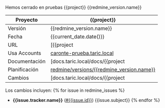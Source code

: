 Hemos cerrado en pruebas {{project}} {{redmine_version.name}}

| Proyecto      |  {{project}} |
|-------------- | ----------------|
| Versión       | {{redmine_version.name}}  |
| Fecha         | {{current_date.date()}} |
| URL           | [{{project|lower}}-prueba.taric.local](http://{{project|lower}}-prueba.taric.local) |
| Usa Accounts  | [caronte-prueba.taric.local](http://caronte-prueba.taric.local)  |
| Documentación | [docs.taric.local/docs/{{project|lower}}/{{redmine_version.name}}](http://docs.taric.local/docs/{{project|lower}}/{{redmine_version.name}}) |
| Planificación | [redmine/versions/{{redmine_version.name}}]({{redmine_version.url}}) |
| Cambios       | [docs.taric.local/docs/{{project|lower}}/{{redmine_version.name}}/changelog.html](http://docs.taric.local/docs/{{project|lower}}/{{redmine_version.name}}/changelog.html#change-{{redmine_version.name}}) |

Los cambios incluyen:
{% for issue in redmine_issues %}
* **{{issue.tracker.name}}** ([#{{issue.id}}]({{issue.url}})) {{issue.subject}}
{% endfor %}
